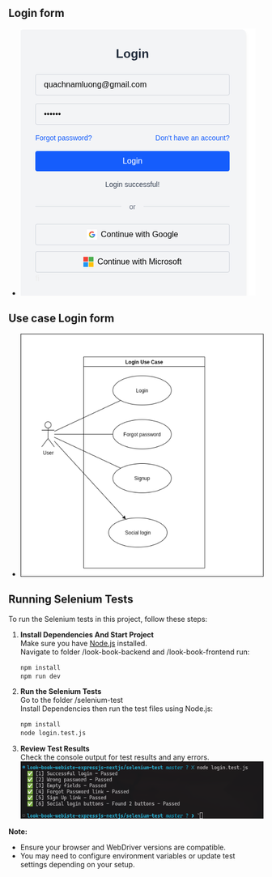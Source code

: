 ## Login form
* ![Login Form](/img/login-form.png)

## Use case Login form
* ![Use case diagram](/img/login-use-case.png)

## Running Selenium Tests

To run the Selenium tests in this project, follow these steps:

1. **Install Dependencies And Start Project**  
    Make sure you have [Node.js](https://nodejs.org/) installed.  
    Navigate to folder /look-book-backend and /look-book-frontend run:  
    ```bash
    npm install
    npm run dev
    ``` 

2. **Run the Selenium Tests**  
    Go to the folder /selenium-test   
    Install Dependencies then run the test files using Node.js:  
    ```bash
    npm install
    node login.test.js
    ```

3. **Review Test Results**  
    Check the console output for test results and any errors.
    ![Example Test Retsult](/img/test-result.png)



**Note:**  
- Ensure your browser and WebDriver versions are compatible.  
- You may need to configure environment variables or update test settings depending on your setup.

